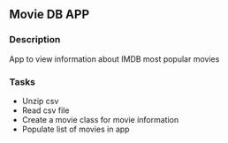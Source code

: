 ## Movie DB APP

### Description
App to view information about IMDB most popular movies


### Tasks

* Unzip csv
* Read csv file
* Create a movie class for movie information
* Populate list of movies in app
